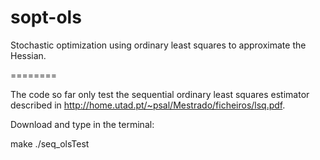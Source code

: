 sopt-ols
========

Stochastic optimization using ordinary least squares to approximate the Hessian. 

========

The code so far only test the sequential ordinary least squares estimator described in http://home.utad.pt/~psal/Mestrado/ficheiros/lsq.pdf.

Download and type in the terminal:

make
./seq_olsTest
